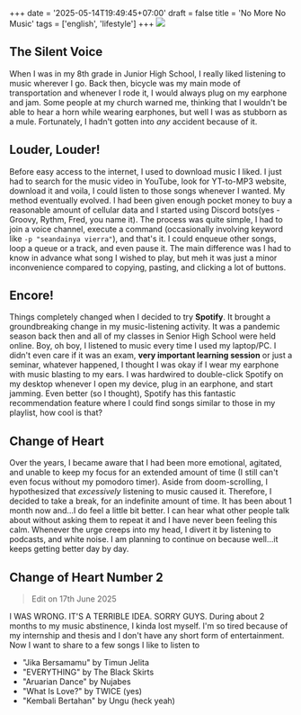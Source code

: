 +++
date = '2025-05-14T19:49:45+07:00'
draft = false
title = 'No More No Music'
tags = ['english', 'lifestyle']
+++
![](https://mir-s3-cdn-cf.behance.net/project_modules/source/961af157823223.59e6a05500e5e.gif)
## The Silent Voice
When I was in my 8th grade in Junior High School, I really liked listening to music wherever I go. Back then, bicycle was my main mode of transportation and whenever I rode it, I would always plug on my earphone and jam. Some people at my church warned me, thinking that I wouldn't be able to hear a horn while wearing earphones, but well I was as stubborn as a mule. Fortunately, I hadn't gotten into *any* accident because of it. 
## Louder, Louder!
Before easy access to the internet, I used to download music I liked. I just had to search for the music video in YouTube, look for YT-to-MP3 website, download it and voila, I could listen to those songs whenever I wanted. My method eventually evolved. I had been given enough pocket money to buy a reasonable amount of cellular data and I started using Discord bots(yes - Groovy, Rythm, Fred, you name it). The process was quite simple, I had to join a voice channel, execute a command (occasionally involving keyword like `-p "seandainya vierra"`), and that's it. I could enqueue other songs, loop a queue or a track, and even pause it. The main difference was I had to know in advance what song I wished to play, but meh it was just a minor inconvenience compared to copying, pasting, and clicking a lot of buttons. 
## Encore!
Things completely changed when I decided to try **Spotify**. It brought a groundbreaking change in my music-listening activity. It was a pandemic season back then and all of my classes in Senior High School were held online. Boy, oh boy, I listened to music every time I used my laptop/PC. I didn't even care if it was an exam, **very important learning session** or just a seminar, whatever happened, I thought I was okay if I wear my earphone with music blasting to my ears. I was hardwired to double-click Spotify on my desktop whenever I open my device, plug in an earphone, and start jamming. Even better (so I thought), Spotify has this fantastic recommendation feature where I could find songs similar to those in my playlist, how cool is that?
## Change of Heart
Over the years, I became aware that I had been more emotional, agitated, and unable to keep my focus for an extended amount of time (I still can't even focus without my pomodoro timer). Aside from doom-scrolling, I hypothesized that *excessively* listening to music caused it. Therefore, I decided to take a break, for an indefinite amount of time. It has been about 1 month now and...I do feel a little bit better. I can hear what other people talk about without asking them to repeat it and I have never been feeling this calm. Whenever the urge creeps into my head, I divert it by listening to podcasts, and white noise. I am planning to continue on because well...it keeps getting better day by day.
## **Change of Heart Number 2**
> Edit on 17th June 2025

I WAS WRONG. IT'S A TERRIBLE IDEA. SORRY GUYS. During about 2 months to my music abstinence, I kinda lost myself. I'm so tired because of my internship and thesis and I don't have any short form of entertainment. Now I want to share to a few songs I like to listen to
- "Jika Bersamamu" by Timun Jelita
- "EVERYTHING" by The Black Skirts
- "Aruarian Dance" by Nujabes
- "What Is Love?" by TWICE (yes)
- "Kembali Bertahan" by Ungu (heck yeah)